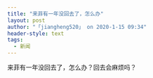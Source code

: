 ```yaml
---
title: "来菲有一年没回去了，怎么办"
layout: post
author: "「jiangheng520」 on 2020-1-15 09:34"
header-style: text
tags:
  - 新闻
---
```


<head></head>
<body>
  来菲有一年没回去了，怎么办？回去会麻烦吗？
 <br>
</body>


